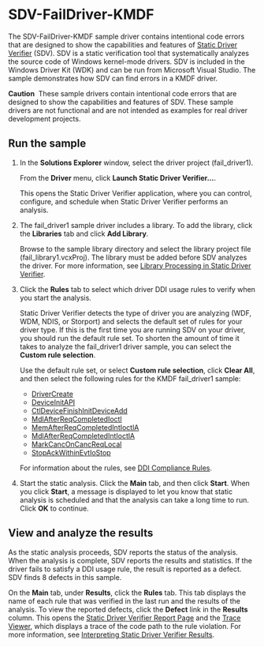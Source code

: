 SDV-FailDriver-KMDF
===================

The SDV-FailDriver-KMDF sample driver contains intentional code errors that are designed to show the capabilities and features of [Static Driver Verifier](http://msdn.microsoft.com/en-us/library/windows/hardware/ff552808) (SDV). SDV is a static verification tool that systematically analyzes the source code of Windows kernel-mode drivers. SDV is included in the Windows Driver Kit (WDK) and can be run from Microsoft Visual Studio. The sample demonstrates how SDV can find errors in a KMDF driver.

**Caution**  These sample drivers contain intentional code errors that are designed to show the capabilities and features of SDV. These sample drivers are not functional and are not intended as examples for real driver development projects.

Run the sample
--------------

1.  In the **Solutions Explorer** window, select the driver project (fail\_driver1).

    From the **Driver** menu, click **Launch Static Driver Verifier…**.

    This opens the Static Driver Verifier application, where you can control, configure, and schedule when Static Driver Verifier performs an analysis.

2.  The fail\_driver1 sample driver includes a library. To add the library, click the **Libraries** tab and click **Add Library**.

    Browse to the sample library directory and select the library project file (fail\_library1.vcxProj). The library must be added before SDV analyzes the driver. For more information, see [Library Processing in Static Driver Verifier](http://msdn.microsoft.com/en-us/library/windows/hardware/ff548182).

3.  Click the **Rules** tab to select which driver DDI usage rules to verify when you start the analysis.

    Static Driver Verifier detects the type of driver you are analyzing (WDF, WDM, NDIS, or Storport) and selects the default set of rules for your driver type. If this is the first time you are running SDV on your driver, you should run the default rule set. To shorten the amount of time it takes to analyze the fail\_driver1 driver sample, you can select the **Custom rule selection**.

    Use the default rule set, or select **Custom rule selection**, click **Clear All**, and then select the following rules for the KMDF fail\_driver1 sample:

    -   [DriverCreate](http://msdn.microsoft.com/en-us/library/windows/hardware/ff544957)
    -   [DeviceInitAPI](http://msdn.microsoft.com/en-us/library/windows/hardware/ff544843)
    -   [CtlDeviceFinishInitDeviceAdd](http://msdn.microsoft.com/en-us/library/windows/hardware/ff543607)
    -   [MdlAfterReqCompletedIoctl](http://msdn.microsoft.com/en-us/library/windows/hardware/ff549047)
    -   [MemAfterReqCompletedIntIoctlA](http://msdn.microsoft.com/en-us/library/windows/hardware/ff549090)
    -   [MdlAfterReqCompletedIntIoctlA](http://msdn.microsoft.com/en-us/library/windows/hardware/ff549042)
    -   [MarkCancOnCancReqLocal](http://msdn.microsoft.com/en-us/library/windows/hardware/ff549011)
    -   [StopAckWithinEvtIoStop](http://msdn.microsoft.com/en-us/library/windows/hardware/ff552846)

    For information about the rules, see [DDI Compliance Rules](http://msdn.microsoft.com/en-us/library/windows/hardware/ff552840).

4.  Start the static analysis. Click the **Main** tab, and then click **Start**. When you click **Start**, a message is displayed to let you know that static analysis is scheduled and that the analysis can take a long time to run. Click **OK** to continue.

View and analyze the results
----------------------------

As the static analysis proceeds, SDV reports the status of the analysis. When the analysis is complete, SDV reports the results and statistics. If the driver fails to satisfy a DDI usage rule, the result is reported as a defect. SDV finds 8 defects in this sample.

On the **Main** tab, under **Results**, click the **Rules** tab. This tab displays the name of each rule that was verified in the last run and the results of the analysis. To view the reported defects, click the **Defect** link in the **Results** column. This opens the [Static Driver Verifier Report Page](http://msdn.microsoft.com/en-us/library/windows/hardware/ff552834) and the [Trace Viewer](http://msdn.microsoft.com/en-us/library/windows/hardware/ff544659), which displays a trace of the code path to the rule violation. For more information, see [Interpreting Static Driver Verifier Results](http://msdn.microsoft.com/en-us/library/windows/hardware/ff547228).

